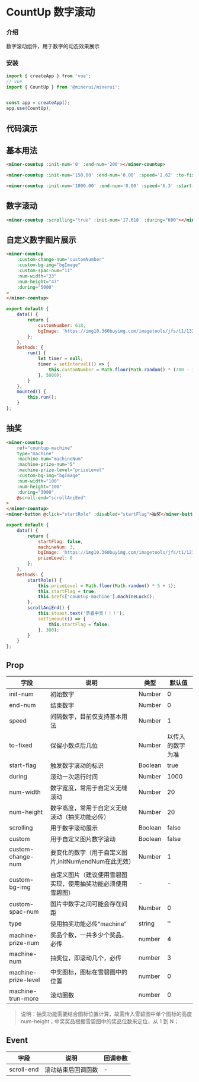 #  CountUp 数字滚动

### 介绍

数字滚动组件，用于数字的动态效果展示

### 安装


``` javascript
import { createApp } from 'vue';
// vue
import { CountUp } from '@minerui/minerui';


const app = createApp();
app.use(CountUp);
```

## 代码演示

## 基本用法

```html
<miner-countup :init-num='0' :end-num='200'></miner-countup>

<miner-countup :init-num='150.00' :end-num='0.00' :speed='2.62' :to-fixed='2'></miner-countup>

<miner-countup :init-num='1000.00' :end-num='0.00' :speed='6.3' :start-flag='startNum' :to-fixed='2'></miner-countup>
```

## 数字滚动

```html
<miner-countup :scrolling="true" :init-num='17.618' :during="600"></miner-countup>
```

## 自定义数字图片展示

```html
<miner-countup
    :custom-change-num="customNumber"
    :custom-bg-img="bgImage"
    :custom-spac-num="11"
    :num-width="33"
    :num-height="47"
    :during="5000"
>
</miner-countup>
```
```javascript
export default {
    data() {
        return {
            customNumber: 618, 
            bgImage: 'https://img10.360buyimg.com/imagetools/jfs/t1/133024/3/2251/2646/5ee7549aE8dc02d7e/de6901b6c72db396.png'
        };
    },
    methods: {
        run() {
            let timer = null;
            timer = setInterval(() => {
                this.customNumber = Math.floor(Math.random() * (700 - 100 + 1) + 100);
            }, 5000);
        }
    },
    mounted() {
        this.run();
    }
};
```

## 抽奖

```html
<miner-countup
    ref="countup-machine"
    type="machine"
    :machine-num="machineNum"
    :machine-prize-num="5"
    :machine-prize-level="prizeLevel"
    :custom-bg-img="bgImage"
    :num-width="100"
    :num-height="100"
    :during="3000"
    @scroll-end="scrollAniEnd"
>
</miner-countup>
<miner-button @click="startRole" :disabled="startFlag">抽奖</miner-button>
```
```javascript
export default {
    data() {
        return {
            startFlag: false,
            machineNum: 3,
            bgImage: 'https://img10.360buyimg.com/imagetools/jfs/t1/121466/20/6784/28830/5f06e7f2Edbb8998c/9bdd9e7b24dff9fe.png',
            prizeLevel: 0
        };
    },
    methods: {
        startRole() {
            this.prizeLevel = Math.floor(Math.random() * 5 + 1);
            this.startFlag = true;
            this.$refs['countup-machine'].machineLuck();
        },
        scrollAniEnd() {
            this.$toast.text('恭喜中奖！！！');
            setTimeout(() => {
                this.startFlag = false;
            }, 300);
        }
    }
};
```


## Prop

| 字段 | 说明 | 类型 | 默认值
|----- | ----- | ----- | ----- 
| init-num | 初始数字 | Number | 0
| end-num | 结束数字 | Number | 0
| speed | 间隔数字，目前仅支持基本用法 | Number | 1
| to-fixed | 保留小数点后几位 | Number | 以传入的数字为准
| start-flag | 触发数字滚动的标识 | Boolean | true
| during | 滚动一次运行时间 | Number | 1000
| num-width | 数字宽度，常用于自定义无缝滚动 | Number | 20
| num-height | 数字高度，常用于自定义无缝滚动（抽奖功能必传） | Number | 20
| scrolling | 用于数字滚动展示 | Boolean | false
| custom | 用于自定义图片数字滚动 | Boolean | false
| custom-change-num | 要变化的数字（用于自定义图片,initNum\endNum在此无效） | Number | 1
| custom-bg-img | 自定义图片（建议使用雪碧图实现，使用抽奖功能必须使用雪碧图） | - | -
| custom-spac-num | 图片中数字之间可能会存在间距 | Number | 0
| type | 使用抽奖功能必传“machine” | string | ''
| machine-prize-num | 奖品个数，一共多少个奖品，必传 | number | 4
| machine-num | 抽奖位，即滚动几个，必传 | number | 3
| machine-prize-level | 中奖图标，图标在雪碧图中的位置 | number | 0
| machine-trun-more | 滚动圈数 | number | 0

> 说明：抽奖功能需要结合图标位置计算，故需传入雪碧图中单个图标的高度 num-height；中奖奖品根据雪碧图中的奖品位数来定位，从 1 到 N；





## Event

| 字段 | 说明 | 回调参数
|----- | ----- | -----
| scroll-end | 滚动结束后回调函数 | - 
    